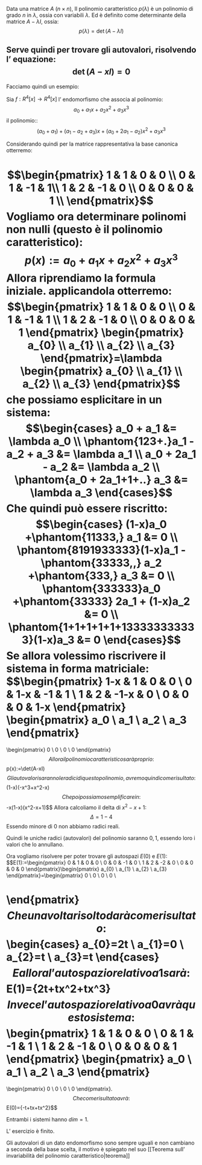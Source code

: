 Data una matrice  $A\ (n\times n)$, 
Il polinomio caratteristico $p(\lambda)$ è un polinomio di grado $n$ in $\lambda$, ossia con variabili $\lambda$.
Ed è definito come determinante della matrice $A-\lambda I$, ossia:
$$p(\lambda)=\det(A-\lambda I)$$

Serve quindi per trovare gli autovalori, risolvendo l’ equazione:
$$\det(A-x I)=0$$
---

Facciamo quindi un esempio:

Sia $f:R^4[x]\to R^4[x]$ l’ endomorfismo che associa al polinomio:
$$a_{0}+a_{1}x+a_{2}x^2+a_{3}x^3$$
il polinomio::
$$(a_{0}+a_{1})+(a_{1}-a_{2}+a_{3})x+(a_{0}+2a_{1}-a_{2})x^2+a_{3}x^3$$

Considerando quindi per la matrice rappresentativa la base canonica otterremo:

$$\begin{pmatrix}
1 & 1 & 0 & 0 \\
0 & 1 & -1 & 1\\
1 & 2 & -1 & 0 \\
0 & 0 & 0 & 1 \\
\end{pmatrix}$$
Vogliamo ora determinare polinomi non nulli (questo è il polinomio caratteristico):
$$p(x):=a_{0}+a_{1}x+a_{2}x^2+a_{3}x^3$$
Allora riprendiamo la formula iniziale. applicandola otterremo:
$$\begin{pmatrix}
1 & 1 & 0 & 0 \\
0 & 1 & -1 & 1 \\
1 & 2 & -1 & 0 \\
0 & 0 & 0 & 1
\end{pmatrix}
\begin{pmatrix}
a_{0} \\
a_{1} \\
a_{2} \\
a_{3}
\end{pmatrix}=\lambda \begin{pmatrix}
a_{0} \\
a_{1} \\
a_{2} \\
a_{3}
\end{pmatrix}$$
che possiamo esplicitare in un sistema:
$$\begin{cases}
a_0 + a_1 &= \lambda a_0 \\
\phantom{123+.}a_1 - a_2 + a_3 &= \lambda a_1 \\
a_0 + 2a_1 - a_2 &= \lambda a_2 \\
\phantom{a_0 + 2a_1+1+..} a_3 &= \lambda a_3
\end{cases}$$
Che quindi può essere riscritto:
$$\begin{cases}
(1-x)a_0 +\phantom{11333,} a_1 &= 0 \\
\phantom{8191933333}(1-x)a_1 -\phantom{33333,,} a_2 +\phantom{333,} a_3 &= 0 \\
\phantom{333333}a_0 +\phantom{33333} 2a_1 + (1-x)a_2 &= 0 \\
\phantom{1+1+1+1+1+133333333333}(1-x)a_3 &= 0
\end{cases}$$
Se allora volessimo riscrivere il sistema in forma matriciale:
$$\begin{pmatrix}
1-x & 1 & 0 & 0 \\
0 & 1-x & -1 & 1 \\
1 & 2 & -1-x & 0 \\
0 & 0 & 0 & 1-x
\end{pmatrix}
\begin{pmatrix}
a_0 \\
a_1 \\
a_2 \\
a_3
\end{pmatrix}
=
\begin{pmatrix}
0 \\
0 \\
0 \\
0
\end{pmatrix}$$
Allora il polinomio caratteristico sarà proprio:
$$p(x):=\det(A-xI)$$
Gli autovalori saranno le radici di questo polinomio, avremo quindi come risultato:
$$(1-x)(-x^3+x^2-x)$$
Che poi possiamo semplificare in:
$$-x(1-x)(x^2-x+1)$$
Allora calcoliamo il delta di $x^2-x+1$:
$$\Delta =1-4$$
Essendo minore di 0 non abbiamo radici reali.

Quindi le uniche radici (autovalori) del polinomio saranno $0,1$, essendo loro i valori che lo annullano.

Ora vogliamo risolvere per poter trovare gli autospazi $E(0)$ e $E(1)$:
$$E(1):=\begin{pmatrix}
0 & 1 & 0 & 0 \\
0 & 0 & -1 & 0 \\
1 & 2 & -2 & 0 \\
0 & 0 & 0 & 0
\end{pmatrix}\begin{pmatrix}
a_{0} \\
a_{1} \\
a_{2} \\
a_{3}
\end{pmatrix}=\begin{pmatrix}
0 \\
0 \\
0 \\
0 \\

\end{pmatrix}$$
Che una volta risolto darà come risultato:
$$\begin{cases}
a_{0}=2t \\
a_{1}=0 \\
a_{2}=t \\
a_{3}=t
\end{cases}$$
E allora l’ autospazio relativo a 1 sarà:
$$E(1)=\{2t+tx^2+tx^3\}$$
Invece l’ autospazio relativo a 0 avrà questo sistema:
$$\begin{pmatrix}
1 & 1 & 0 & 0 \\
0 & 1 & -1 & 1 \\
1 & 2 & -1 & 0 \\
0 & 0 & 0 & 1
\end{pmatrix}
\begin{pmatrix}
a_0 \\
a_1 \\
a_2 \\
a_3
\end{pmatrix}
=
\begin{pmatrix}
0 \\
0 \\
0 \\
0
\end{pmatrix}.$$
Che come risultato avrà:
$$E(0)=\{-t+tx+tx^2\}$$

Entrambi i sistemi hanno $dim=1$. 

L’ esercizio è finito.




Gli autovalori di un dato endomorfismo sono sempre uguali e non cambiano a seconda della base scelta, il motivo è spiegato nel suo [[Teorema sull’ invariabilità del polinomio caratteristico|teorema]]
